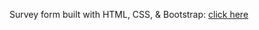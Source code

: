 Survey form built with HTML, CSS, & Bootstrap:
[click here](https://chasemcolvin.github.io/updated-survey/)